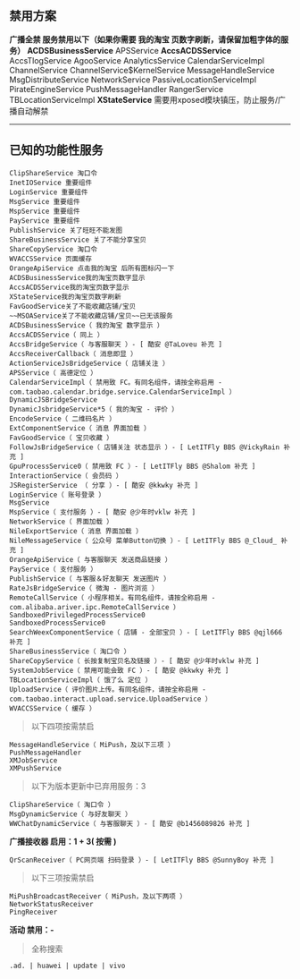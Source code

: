 ## 禁用方案

**广播全禁
服务禁用以下（如果你需要 我的淘宝 页数字刷新，请保留加粗字体的服务）**
**ACDSBusinessService**
APSService
**AccsACDSService**
AccsTlogService
AgooService
AnalyticsService
CalendarServiceImpl
ChannelService
ChannelService$KernelService
MessageHandleService
MsgDistributeService
NetworkService
PassiveLocationServiceImpl
PirateEngineService
PushMessageHandler
RangerService
TBLocationServiceImpl
**XStateService**
需要用xposed模块镇压，防止服务/广播自动解禁

------

## 已知的功能性服务

```
ClipShareService 淘口令
InetIOService 重要组件
LoginService 重要组件
MsgService 重要组件
MspService 重要组件
PayService 重要组件
PublishService 关了旺旺不能发图
ShareBusinessService 关了不能分享宝贝
ShareCopyService 淘口令
WVACCSService 页面缓存
OrangeApiService 点击我的淘宝 后所有图标闪一下
ACDSBusinessService我的淘宝页数字显示
AccsACDSService我的淘宝页数字显示
XStateService我的淘宝页数字刷新
FavGoodService关了不能收藏店铺/宝贝
~~MSOAService关了不能收藏店铺/宝贝~~已无该服务
ACDSBusinessService（ 我的淘宝 数字显示 ）
AccsACDSService（ 同上 ）
AccsBridgeService（ 与客服聊天 ）- [ 酷安 @TaLoveu 补充 ]
AccsReceiverCallback（ 消息即显 ）
ActionServiceJsBridgeService（ 店铺关注 ）
APSService（ 高德定位 ）
CalendarServiceImpl（ 禁用致 FC。有同名组件，请按全称启用 - com.taobao.calendar.bridge.service.CalendarServiceImpl ）
DynamicJSBridgeService
DynamicJsbridgeService*5（ 我的淘宝 - 评价 ）
EncodeService（ 二维码名片 ）
ExtComponentService（ 消息 界面加载 ）
FavGoodService（ 宝贝收藏 ）
FollowJsBridgeService（ 店铺关注 状态显示 ）- [ LetITFly BBS @VickyRain 补充 ]
GpuProcessService0（ 禁用致 FC ）- [ LetITFly BBS @Shalom 补充 ]
InteractionService（ 会员码 ）
JSRegisterService （ 分享 ）- [ 酷安 @kkwky 补充 ]
LoginService（ 账号登录 ）
MsgService
MspService（ 支付服务 ）- [ 酷安 @少年时vklw 补充 ]
NetworkService（ 界面加载 ）
NileExportService（ 消息 界面加载 ）
NileMessageService（ 公众号 菜单Button切换 ）- [ LetITFly BBS @_Cloud_ 补充 ]
OrangeApiService（ 与客服聊天 发送商品链接 ）
PayService（ 支付服务 ）
PublishService（ 与客服＆好友聊天 发送图片 ）
RateJsBridgeService（ 微淘 - 图片浏览 ）
RemoteCallService（ 小程序相关。有同名组件，请按全称启用 - com.alibaba.ariver.ipc.RemoteCallService ）
SandboxedPrivilegedProcessService0
SandboxedProcessService0
SearchWeexComponentService（ 店铺 - 全部宝贝 ）- [ LetITFly BBS @qjl666 补充 ]
ShareBusinessService（ 淘口令 ）
ShareCopyService（ 长按复制宝贝名及链接 ）- [ 酷安 @少年时vklw 补充 ]
SystemJobService（ 禁用可能会致 FC ）- [ 酷安 @kkwky 补充 ]
TBLocationServiceImpl（ 饿了么 定位 ）
UploadService（ 评价图片上传。有同名组件，请按全称启用 - com.taobao.interact.upload.service.UploadService ）
WVACCSService（ 缓存 ）
```

> 以下四项按需禁启

```
MessageHandleService（ MiPush，及以下三项 ）
PushMessageHandler
XMJobService
XMPushService
```

> 以下为版本更新中已弃用服务：3

```
ClipShareService（ 淘口令 ）
MsgDynamicService（ 与好友聊天 ）
WWChatDynamicService（ 与客服聊天 ）- [ 酷安 @b1456089826 补充 ]
```

**广播接收器 启用：1 + 3( 按需 )**

```
QrScanReceiver（ PC网页端 扫码登录 ）- [ LetITFly BBS @SunnyBoy 补充 ]
```

> 以下三项按需禁启

```
MiPushBroadcastReceiver（ MiPush，及以下两项 ）
NetworkStatusReceiver
PingReceiver
```

**活动 禁用：-**

> 全称搜索

```
.ad. | huawei | update | vivo
```